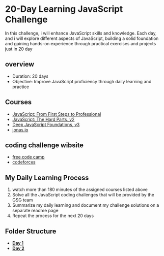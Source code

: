 
# 20-Day Learning JavaScript Challenge
In this challenge, i will enhance  JavaScript skills and knowledge. Each day, and i will explore different aspects of JavaScript, building a solid foundation and gaining hands-on experience through practical exercises and projects just in 20 day 

## overview 
- Duration: 20 days
- Objective: Improve JavaScript proficiency through daily learning and practice
## Courses
- [JavaScript: From First Steps to Professional](https://frontendmasters.com/courses/javascript-first-steps/javascript-pop-quiz-project-setup/)
- [JavaScript: The Hard Parts, v2](https://frontendmasters.com/courses/javascript-hard-parts-v2/)
- [Deep JavaScript Foundations, v3](https://frontendmasters.com/courses/deep-javascript-v3/)
- [jonas.io](https://www.udemy.com/course/the-complete-javascript-course/?utm_campaign=website1010&utm_medium=website1010&utm_source=mycoupon) 

## coding challenge wibsite 
- [free code camp ](https://www.freecodecamp.org/learn/javascript-algorithms-and-data-structures/)
- [codeforces](https://codeforces.com)

## My Daily Learning Process
1. watch more than 180 minutes of the assigned courses listed above
2. Solve all the JavaScript coding challenges that will be provided by the GSG team
3. Summarize my daily learning and document my  challenge solutions on a separate readme page 
4. Repeat the process for the next 20 days

 
## Folder Structure 
- [**Day 1**](https://github.com/jafar-sweity/learning_sprints/blob/main/day1.md)
- [**Day 2**](https://github.com/jafar-sweity/learning_sprints/blob/main/day2.md)
